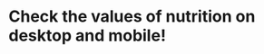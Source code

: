<h1>Check the values of nutrition on desktop and mobile!</h1>
<h2><a href="https://p6te.github.io/responsive-nutritional-values/"></a></h2>